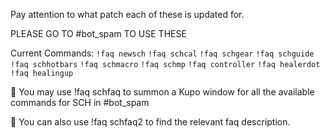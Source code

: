Pay attention to what patch each of these is updated for.

PLEASE GO TO ⁠#bot_spam TO USE THESE

Current Commands:
`!faq newsch`
`!faq schcal`
`!faq schgear`
`!faq schguide`
`!faq schhotbars`
`!faq schmacro`
`!faq schmp`
`!faq controller`
`!faq healerdot`
`!faq healingup`

:small_blue_diamond: You may use !faq schfaq to summon a Kupo window for all the available commands for SCH in ⁠#bot_spam

:small_orange_diamond: You can also use !faq schfaq2 to find the relevant faq description.
